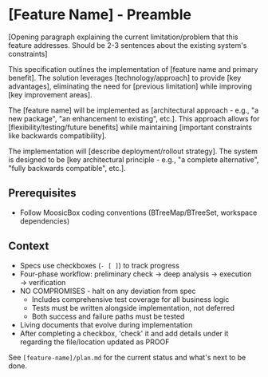 # [Feature Name] - Preamble

[Opening paragraph explaining the current limitation/problem that this feature addresses. Should be 2-3 sentences about the existing system's constraints]

This specification outlines the implementation of [feature name and primary benefit]. The solution leverages [technology/approach] to provide [key advantages], eliminating the need for [previous limitation] while improving [key improvement areas].

The [feature name] will be implemented as [architectural approach - e.g., "a new package", "an enhancement to existing", etc.]. This approach allows for [flexibility/testing/future benefits] while maintaining [important constraints like backwards compatibility].

The implementation will [describe deployment/rollout strategy]. The system is designed to be [key architectural principle - e.g., "a complete alternative", "fully backwards compatible", etc.].

## Prerequisites

- Follow MoosicBox coding conventions (BTreeMap/BTreeSet, workspace dependencies)

## Context

- Specs use checkboxes (`- [ ]`) to track progress
- Four-phase workflow: preliminary check → deep analysis → execution → verification
- NO COMPROMISES - halt on any deviation from spec
    - Includes comprehensive test coverage for all business logic
    - Tests must be written alongside implementation, not deferred
    - Both success and failure paths must be tested
- Living documents that evolve during implementation
- After completing a checkbox, 'check' it and add details under it regarding the file/location updated as PROOF

See `[feature-name]/plan.md` for the current status and what's next to be done.
